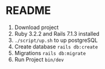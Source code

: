 # README

1. Download project
2. Ruby 3.2.2 and Rails 7.1.3 installed
3. `./script/up.sh` to up postgreSQL
4. Create database `rails db:create`
5. Migrations `rails db:migrate`
6. Run Project `bin/dev`
